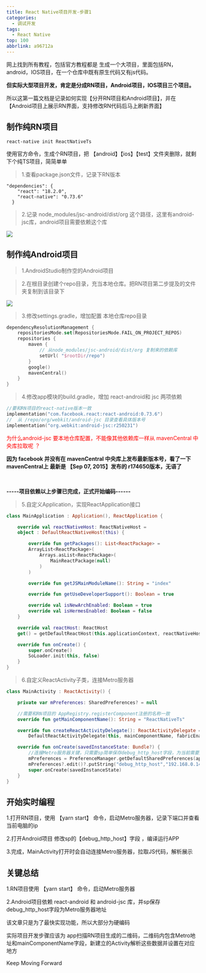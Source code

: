 ```yaml
---
title: React Native项目开发-步骤1
categories:
  - 调试开发
tags:
  - React Native
top: 100
abbrlink: a96712a
---
```






网上找到所有教程，包括官方教程都是 生成一个大项目，里面包括RN，android，IOS项目，在一个仓库中既有原生代码又有js代码。

**但实际大型项目开发，肯定是分成RN项目，Android项目，IOS项目三个项目。**



所以这第一篇文档是记录如何实现【分开RN项目和Android项目】，并在【Android项目上展示RN界面，支持修改RN代码后马上刷新界面】

<!-- more -->



## 制作纯RN项目

```
react-native init ReactNativeTs
```

使用官方命令，生成个RN项目，把 【android】【ios】【test】文件夹删除，就剩下个纯TS项目，简简单单

> 1.查看package.json文件，记录下RN版本

```
"dependencies": {
    "react": "18.2.0",
    "react-native": "0.73.6"
  }
```

> 2.记录 node_modules/jsc-android/dist/org 这个路径，这里有android-jsc库，android项目需要依赖这个库

![](https://s3.bmp.ovh/imgs/2024/04/05/8d31cb809851face.png)





## 制作纯Android项目

> 1.AndroidStudio制作空的Android项目

> 2.在根目录创建个repo目录，充当本地仓库。把RN项目第二步提及的文件夹复制到该目录下

![](https://s3.bmp.ovh/imgs/2024/04/05/d5183cdc992acd11.png)

> 3.修改settings.gradle，增加配置 本地仓库repo目录

```kotlin
dependencyResolutionManagement {
    repositoriesMode.set(RepositoriesMode.FAIL_ON_PROJECT_REPOS)
    repositories {
        maven {
            // 从node_modules/jsc-android/dist/org 复制来的依赖库
            setUrl( "$rootDir/repo")
        }
        google()
        mavenCentral()
    }
}
```

> 4.修改app模块的build.gradle，增加 react-android和 jsc 两项依赖

```kotlin
//要和RN项目的react-native版本一致
implementation("com.facebook.react:react-android:0.73.6")
//  从 /repo/org/webkit/android-jsc 目录查看具体版本号
implementation("org.webkit:android-jsc:r250231")
```

<font color="red">为什么android-jsc 要本地仓库配置，不能像其他依赖库一样从 mavenCentral 中央库拉取呢 ？</font>

**因为 facebook 并没有在 mavenCentral 中央库上发布最新版本号，看了一下mavenCentral上 最新是 【Sep 07, 2015】发布的 r174650版本，无语了** 

<font color="white">  </font>

**-----项目依赖以上步骤已完成，正式开始编码------**

<font color="white">  </font>

> 5.自定义Application，实现ReactApplication接口

```kotlin
class MainApplication : Application(), ReactApplication {

    override val reactNativeHost: ReactNativeHost =
    object : DefaultReactNativeHost(this) {

        override fun getPackages(): List<ReactPackage> =
        ArrayList<ReactPackage>(
            Arrays.asList<ReactPackage>(
                MainReactPackage(null)
            )
        )

        override fun getJSMainModuleName(): String = "index"

        override fun getUseDeveloperSupport(): Boolean = true

        override val isNewArchEnabled: Boolean = true
        override val isHermesEnabled: Boolean = false
    }

    override val reactHost: ReactHost
    get() = getDefaultReactHost(this.applicationContext, reactNativeHost)

    override fun onCreate() {
        super.onCreate()
        SoLoader.init(this, false)
    }
}

```

> 6.自定义ReactActivity子类，连接Metro服务器

```kotlin
class MainActivity : ReactActivity() {

    private var mPreferences: SharedPreferences? = null

    //需要和RN项目的 AppRegistry.registerComponent注册的名称一致
    override fun getMainComponentName(): String = "ReactNativeTs"

    override fun createReactActivityDelegate(): ReactActivityDelegate =
        DefaultReactActivityDelegate(this, mainComponentName, fabricEnabled)

    override fun onCreate(savedInstanceState: Bundle?) {
        //连接Metro服务器关键，只需要sp简单保存debug_http_host字段，为当前需要连接的Metro服务器
        mPreferences = PreferenceManager.getDefaultSharedPreferences(applicationContext)
        mPreferences?.edit()?.putString("debug_http_host","192.168.0.141:8081")?.apply()
        super.onCreate(savedInstanceState)
    }
}

```



## 开始实时编程

1.打开RN项目，使用 【yarn start】 命令，启动Metro服务器，记录下端口并查看当前电脑的ip

2.打开Android项目 修改sp的【debug_http_host】字段 ，编译运行APP

3.完成，MainActivity打开时会自动连接Metro服务器，拉取JS代码，解析展示



## 关键总结

1.RN项目使用 【yarn start】 命令，启动Metro服务器

2.Android项目依赖 react-android 和 android-jsc 库，并sp保存debug_http_host字段为Metro服务器地址





该文章只是为了最快实现功能，所以大部分为硬编码

实际项目开发步骤应该为  app扫描RN项目生成的二维码，二维码内包含Metro地址和mainComponentName字段，新建立的Activity解析这些数据并设置在对应地方



Keep Moving Forward
